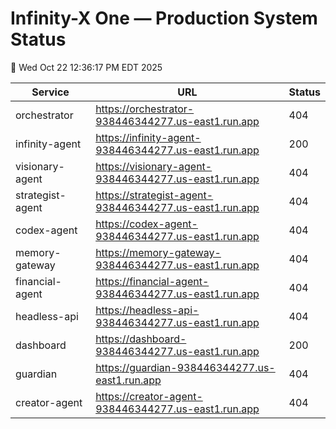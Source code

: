 # Infinity-X One — Production System Status
📅 Wed Oct 22 12:36:17 PM EDT 2025

| Service | URL | Status |
|----------|-----|--------|
| orchestrator | https://orchestrator-938446344277.us-east1.run.app | 404 |
| infinity-agent | https://infinity-agent-938446344277.us-east1.run.app | 200 |
| visionary-agent | https://visionary-agent-938446344277.us-east1.run.app | 404 |
| strategist-agent | https://strategist-agent-938446344277.us-east1.run.app | 404 |
| codex-agent | https://codex-agent-938446344277.us-east1.run.app | 404 |
| memory-gateway | https://memory-gateway-938446344277.us-east1.run.app | 404 |
| financial-agent | https://financial-agent-938446344277.us-east1.run.app | 404 |
| headless-api | https://headless-api-938446344277.us-east1.run.app | 404 |
| dashboard | https://dashboard-938446344277.us-east1.run.app | 200 |
| guardian | https://guardian-938446344277.us-east1.run.app | 404 |
| creator-agent | https://creator-agent-938446344277.us-east1.run.app | 404 |
